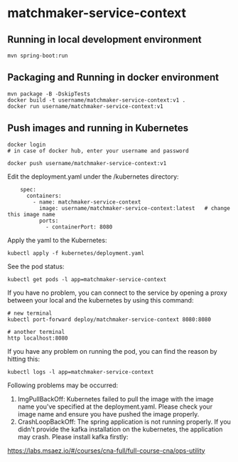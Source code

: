 # matchmaker-service-context

## Running in local development environment

```
mvn spring-boot:run
```

## Packaging and Running in docker environment

```
mvn package -B -DskipTests
docker build -t username/matchmaker-service-context:v1 .
docker run username/matchmaker-service-context:v1
```

## Push images and running in Kubernetes

```
docker login 
# in case of docker hub, enter your username and password

docker push username/matchmaker-service-context:v1
```

Edit the deployment.yaml under the /kubernetes directory:
```
    spec:
      containers:
        - name: matchmaker-service-context
          image: username/matchmaker-service-context:latest   # change this image name
          ports:
            - containerPort: 8080

```

Apply the yaml to the Kubernetes:
```
kubectl apply -f kubernetes/deployment.yaml
```

See the pod status:
```
kubectl get pods -l app=matchmaker-service-context
```

If you have no problem, you can connect to the service by opening a proxy between your local and the kubernetes by using this command:
```
# new terminal
kubectl port-forward deploy/matchmaker-service-context 8080:8080

# another terminal
http localhost:8080
```

If you have any problem on running the pod, you can find the reason by hitting this:
```
kubectl logs -l app=matchmaker-service-context
```

Following problems may be occurred:

1. ImgPullBackOff:  Kubernetes failed to pull the image with the image name you've specified at the deployment.yaml. Please check your image name and ensure you have pushed the image properly.
1. CrashLoopBackOff: The spring application is not running properly. If you didn't provide the kafka installation on the kubernetes, the application may crash. Please install kafka firstly:

https://labs.msaez.io/#/courses/cna-full/full-course-cna/ops-utility

